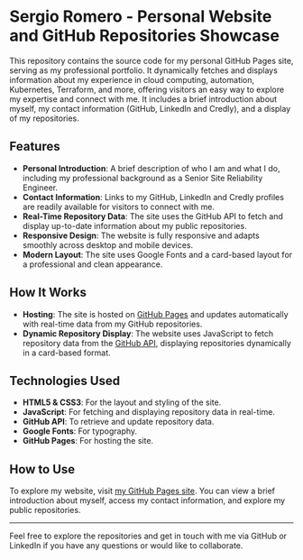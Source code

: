 # Sergio Romero - Personal Website and GitHub Repositories Showcase

This repository contains the source code for my personal GitHub Pages site, serving as my professional portfolio. It dynamically fetches and displays information about my experience in cloud computing, automation, Kubernetes, Terraform, and more, offering visitors an easy way to explore my expertise and connect with me. It includes a brief introduction about myself, my contact information (GitHub, LinkedIn and Credly), and a display of my repositories.

## Features

- **Personal Introduction**: A brief description of who I am and what I do, including my professional background as a Senior Site Reliability Engineer.
- **Contact Information**: Links to my GitHub, LinkedIn and Credly profiles are readily available for visitors to connect with me.
- **Real-Time Repository Data**: The site uses the GitHub API to fetch and display up-to-date information about my public repositories.
- **Responsive Design**: The website is fully responsive and adapts smoothly across desktop and mobile devices.
- **Modern Layout**: The site uses Google Fonts and a card-based layout for a professional and clean appearance.

## How It Works

- **Hosting**: The site is hosted on [GitHub Pages](https://rsergio07.github.io/) and updates automatically with real-time data from my GitHub repositories.
- **Dynamic Repository Display**: The website uses JavaScript to fetch repository data from the [GitHub API](https://developer.github.com/v3/), displaying repositories dynamically in a card-based format.

## Technologies Used

- **HTML5 & CSS3**: For the layout and styling of the site.
- **JavaScript**: For fetching and displaying repository data in real-time.
- **GitHub API**: To retrieve and update repository data.
- **Google Fonts**: For typography.
- **GitHub Pages**: For hosting the site.

## How to Use

To explore my website, visit [my GitHub Pages site](https://rsergio07.github.io/). You can view a brief introduction about myself, access my contact information, and explore my public repositories.

---

Feel free to explore the repositories and get in touch with me via GitHub or LinkedIn if you have any questions or would like to collaborate.
